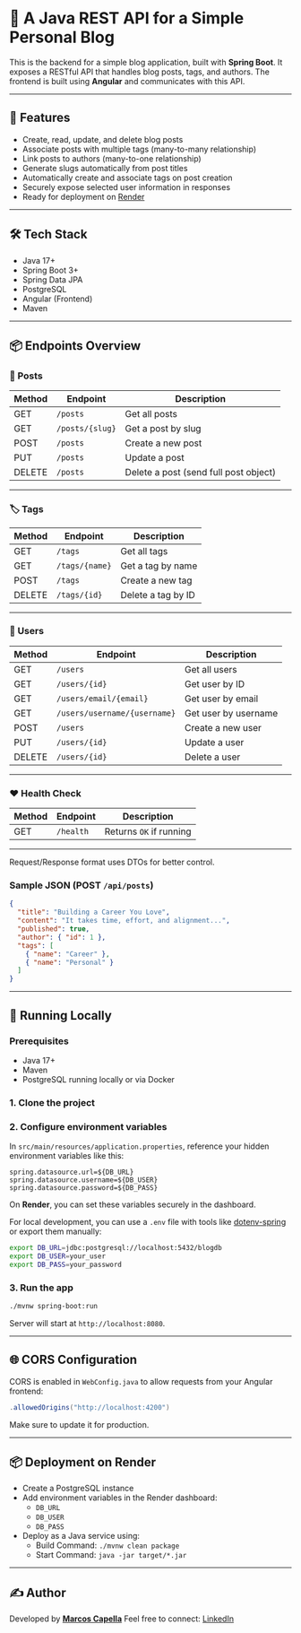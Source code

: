 # 📝 A Java REST API for a Simple Personal Blog

This is the backend for a simple blog application, built with **Spring Boot**. It exposes a RESTful API that handles blog posts, tags, and authors. The frontend is built using **Angular** and communicates with this API.

---

## 🚀 Features

- Create, read, update, and delete blog posts
- Associate posts with multiple tags (many-to-many relationship)
- Link posts to authors (many-to-one relationship)
- Generate slugs automatically from post titles
- Automatically create and associate tags on post creation
- Securely expose selected user information in responses
- Ready for deployment on [Render](https://render.com)

---

## 🛠️ Tech Stack

- Java 17+
- Spring Boot 3+
- Spring Data JPA
- PostgreSQL
- Angular (Frontend)
- Maven

---

## 📦 Endpoints Overview

### 📝 Posts

| Method | Endpoint           | Description                          |
|--------|--------------------|--------------------------------------|
| GET    | `/posts`           | Get all posts                        |
| GET    | `/posts/{slug}`    | Get a post by slug                   |
| POST   | `/posts`           | Create a new post                    |
| PUT    | `/posts`           | Update a post                        |
| DELETE | `/posts`           | Delete a post (send full post object)|

---

### 🏷️ Tags

| Method | Endpoint           | Description                          |
|--------|--------------------|--------------------------------------|
| GET    | `/tags`            | Get all tags                         |
| GET    | `/tags/{name}`     | Get a tag by name                    |
| POST   | `/tags`            | Create a new tag                     |
| DELETE | `/tags/{id}`       | Delete a tag by ID                   |

---

### 👤 Users

| Method | Endpoint                   | Description                          |
|--------|----------------------------|--------------------------------------|
| GET    | `/users`                   | Get all users                        |
| GET    | `/users/{id}`              | Get user by ID                       |
| GET    | `/users/email/{email}`     | Get user by email                    |
| GET    | `/users/username/{username}` | Get user by username               |
| POST   | `/users`                   | Create a new user                    |
| PUT    | `/users/{id}`              | Update a user                        |
| DELETE | `/users/{id}`              | Delete a user                        |

---

### ❤️ Health Check

| Method | Endpoint     | Description            |
|--------|--------------|------------------------|
| GET    | `/health`    | Returns `OK` if running|

---

Request/Response format uses DTOs for better control.

### Sample JSON (POST `/api/posts`)

```json
{
  "title": "Building a Career You Love",
  "content": "It takes time, effort, and alignment...",
  "published": true,
  "author": { "id": 1 },
  "tags": [
    { "name": "Career" },
    { "name": "Personal" }
  ]
}
```

---

## 🧪 Running Locally

### Prerequisites

- Java 17+
- Maven
- PostgreSQL running locally or via Docker

### 1. Clone the project

### 2. Configure environment variables

In `src/main/resources/application.properties`, reference your hidden environment variables like this:

```properties
spring.datasource.url=${DB_URL}
spring.datasource.username=${DB_USER}
spring.datasource.password=${DB_PASS}
```

On **Render**, you can set these variables securely in the dashboard.

For local development, you can use a `.env` file with tools like [dotenv-spring](https://github.com/cdimascio/dotenv-java) or export them manually:

```bash
export DB_URL=jdbc:postgresql://localhost:5432/blogdb
export DB_USER=your_user
export DB_PASS=your_password
```

### 3. Run the app

```bash
./mvnw spring-boot:run
```

Server will start at `http://localhost:8080`.

---

## 🌐 CORS Configuration

CORS is enabled in `WebConfig.java` to allow requests from your Angular frontend:

```java
.allowedOrigins("http://localhost:4200")
```

Make sure to update it for production.

---

## 📦 Deployment on Render

- Create a PostgreSQL instance
- Add environment variables in the Render dashboard:
    - `DB_URL`
    - `DB_USER`
    - `DB_PASS`
- Deploy as a Java service using:
    - Build Command: `./mvnw clean package`
    - Start Command: `java -jar target/*.jar`

---

## ✍️ Author

Developed by [**Marcos Capella**](https://marcoscapella.com.br) 
Feel free to connect: [LinkedIn](https://linkedin.com/in/marcoscapella)